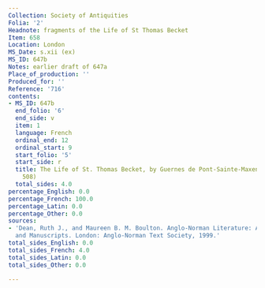 ```yaml
---
Collection: Society of Antiquities
Folia: '2'
Headnote: fragments of the Life of St Thomas Becket
Item: 658
Location: London
MS_Date: s.xii (ex)
MS_ID: 647b
Notes: earlier draft of 647a
Place_of_production: ''
Produced_for: ''
Reference: '716'
contents:
- MS_ID: 647b
  end_folio: '6'
  end_side: v
  item: 1
  language: French
  ordinal_end: 12
  ordinal_start: 9
  start_folio: '5'
  start_side: r
  title: The Life of St. Thomas Becket, by Guernes de Pont-Sainte-Maxence (Dean no.
    508)
  total_sides: 4.0
percentage_English: 0.0
percentage_French: 100.0
percentage_Latin: 0.0
percentage_Other: 0.0
sources:
- 'Dean, Ruth J., and Maureen B. M. Boulton. Anglo-Norman Literature: A Guide to Texts
  and Manuscripts. London: Anglo-Norman Text Society, 1999.'
total_sides_English: 0.0
total_sides_French: 4.0
total_sides_Latin: 0.0
total_sides_Other: 0.0

---
```

